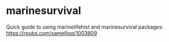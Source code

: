 # marinesurvival

Quick guide to using marinelifehist and marinesurvival packages: https://rpubs.com/samellisq/1003609
